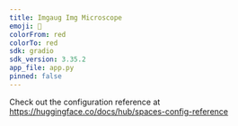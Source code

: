 ```yaml
---
title: Imgaug Img Microscope
emoji: 🏃
colorFrom: red
colorTo: red
sdk: gradio
sdk_version: 3.35.2
app_file: app.py
pinned: false
---
```


Check out the configuration reference at https://huggingface.co/docs/hub/spaces-config-reference
